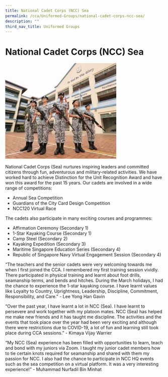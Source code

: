 ```yaml
---
title: National Cadet Corps (NCC) Sea
permalink: /cca/Uniformed-Groups/national-cadet-corps-ncc-sea/
description: ""
third_nav_title: Uniformed Groups
---
```

# **National Cadet Corps (NCC) Sea**

<img src="/images/NCC.jpg" 
     style="width:70%">

National Cadet Corps (Sea) nurtures inspiring leaders and committed citizens through fun, adventurous and military-related activities. We have worked hard to achieve Distinction for the Unit Recognition Award and have won this award for the past 15 years. Our cadets are involved in a wide range of competitions:

*   Annual Sea Competition
*   Guardians of the City Card Design Competition
*   NCC120 Virtual Race  
    

The cadets also participate in many exciting courses and programmes:  

*   Affirmation Ceremony (Secondary 1)
*   1-Star Kayaking Course (Secondary 1)
*   Camp Steel (Secondary 2)
*   Kayaking Expedition (Secondary 3)  
*   Maritime Singapore Education Series (Secondary 4)  
*   Republic of Singapore Navy Virtual Engagement Session (Secondary 4)

“The teachers and the senior cadets were very welcoming towards me when I first joined the CCA. I remembered my first training session vividly. There participated in physical training and learnt about foot drills, seamanship terms, and bends and hitches. During the March holidays, I had the chance to experience the 1-star kayaking course. I have learnt values like Loyalty to Country, Uprightness, Leadership, Discipline, Commitment, Responsibility, and Care.” - Lee Yong Han Gavin

“Over the past year, I have learnt a lot in NCC (Sea). I have learnt to persevere and work together with my platoon mates. NCC (Sea) has helped me make new friends and it has taught me discipline. The activities and the events that took place over the year had been very exciting and although there were restrictions due to COVID-19, a lot of fun and learning still took place during CCA sessions.” - Kimaya Vijay Warrier  

“My NCC (Sea) experience has been filled with opportunities to learn, teach and bond with my juniors via Zoom. I taught my junior cadet members how to tie certain knots required for seamanship and shared with them my passion for NCC. I also had the chance to participate in NCC HQ events such as the sea competition on a virtual platform. It was a very interesting experience!” - Muhammad Nurfadil Bin Minhat